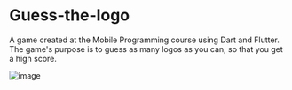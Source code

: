 # Guess-the-logo
A game created at the Mobile Programming course using Dart and Flutter.
The game's purpose is to guess as many logos as you can, so that you get a high score.

![image](https://github.com/amalia001/Guess-the-logo-game/assets/79217037/9ba9cf30-0c2b-44a6-a66b-c2b6eca9fc60)

